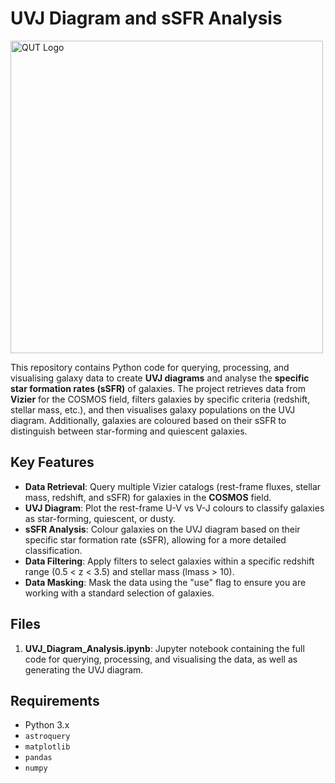 # UVJ Diagram and sSFR Analysis

<img src="https://mjcowley.github.io/images/qarg_bw.png" alt="QUT Logo" width="500" />

This repository contains Python code for querying, processing, and visualising galaxy data to create **UVJ diagrams** and analyse the **specific star formation rates (sSFR)** of galaxies. The project retrieves data from **Vizier** for the COSMOS field, filters galaxies by specific criteria (redshift, stellar mass, etc.), and then visualises galaxy populations on the UVJ diagram. Additionally, galaxies are coloured based on their sSFR to distinguish between star-forming and quiescent galaxies.

## Key Features

- **Data Retrieval**: Query multiple Vizier catalogs (rest-frame fluxes, stellar mass, redshift, and sSFR) for galaxies in the **COSMOS** field.
- **UVJ Diagram**: Plot the rest-frame U-V vs V-J colours to classify galaxies as star-forming, quiescent, or dusty.
- **sSFR Analysis**: Colour galaxies on the UVJ diagram based on their specific star formation rate (sSFR), allowing for a more detailed classification.
- **Data Filtering**: Apply filters to select galaxies within a specific redshift range (0.5 < z < 3.5) and stellar mass (lmass > 10).
- **Data Masking**: Mask the data using the "use" flag to ensure you are working with a standard selection of galaxies.

## Files

1. **UVJ_Diagram_Analysis.ipynb**: Jupyter notebook containing the full code for querying, processing, and visualising the data, as well as generating the UVJ diagram.

## Requirements

- Python 3.x
- `astroquery`
- `matplotlib`
- `pandas`
- `numpy`
